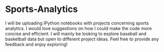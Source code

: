 # Sports-Analytics

I will be uploading IPython notebooks with projects concerning sports analytics. I would love suggestions on how I could make the code more concise and efficient. I will mainly be looking to explore baseball and basketball data but open to different project ideas. Feel free to provide any feedback and enjoy exploring!
